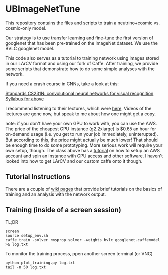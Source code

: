 # UBImageNetTune

This repository contains the files and scripts to train a neutrino+cosmic vs. cosmic-only model.

Our strategy is to use transfer learning and fine-tune the first version of googlenet that has been pre-trained on the ImageNet dataset. We use the BVLC googlenet model.

This code also serves as a tutorial to training network using images stored in our LArCV format and using our fork of Caffe. After training, we provide some scripts that demonstrate how to do some simple analyses with the network.

If you need a crash course in CNNs, take a look at this:

[Standards CS231N: convolutional neural networks for visual recognition](http://cs231n.github.io/)
[Syllabus for above](http://cs231n.stanford.edu/syllabus.html)

I recommend listening to their lectures, which were [here](http://cs231n.stanford.edu/syllabus.html). Videos of the lectures are gone now, but speak to me about how one might get a copy.

note: if you don't have your own GPU to work with, you can use the AWS. The price of the cheapest GPU instance (g2.2xlarge) is $0.65 an hour for on-demand usage (i.e. you get to run your job immediately, uninterupted).  But according to [this](http://markus.com/install-theano-on-aws/), the price might actually be much lower! That should be enough time to do some prototyping. More serious work will require your own setup, though.  The class above has a [tutorial](http://cs231n.github.io/aws-tutorial/) on how to setup an AWS account and spin an instance with GPU access and other software.  I haven't looked into how to get LArCV and our custom caffe onto it though.

## Tutorial Instructions

There are a couple of [wiki pages](https://github.com/LArbys/UBImageNetTune/wiki) that provide brief tutorials on the basics of training and an analysis with the network output.

## Training (inside of a screen session)

TL;DR

    screen
    source setup_env.sh
    caffe train -solver rmsprop.solver -weights bvlc_googlenet.caffemodel >& log.txt

To monitor the training process, ppen another screen terminal (or VNC)

    python plot_training.py log.txt
    tail -n 50 log.txt




